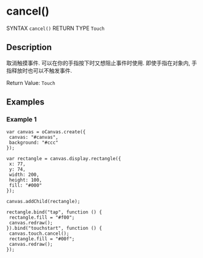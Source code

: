 # cancel()

SYNTAX `cancel()` RETURN TYPE `Touch` 

## Description

取消触摸事件.
可以在你的手指按下时又想阻止事件时使用.
即使手指在对象内, 手指释放时也可以不触发事件.

Return Value: `Touch`

## Examples

### Example 1

```
var canvas = oCanvas.create({
 canvas: "#canvas",
 background: "#ccc"
});

var rectangle = canvas.display.rectangle({
 x: 77,
 y: 74,
 width: 200,
 height: 100,
 fill: "#000"
});

canvas.addChild(rectangle);

rectangle.bind("tap", function () {
 rectangle.fill = "#f00";
 canvas.redraw();
}).bind("touchstart", function () {
 canvas.touch.cancel(); 
 rectangle.fill = "#00f"; 
 canvas.redraw(); 
});
```